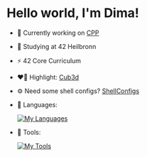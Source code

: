 # Hello world, I'm Dima!
- 🔭 Currently working on [CPP](https://github.com/oliferovych/CPP-CPP05)
- 🌱 Studying at 42 Heilbronn
- ⚡ 42 Core Curriculum
- ❤️‍🔥 Highlight: [Cub3d](https://github.com/oliferovych/cub3d)
- ⚙️ Need some shell configs? [ShellConfigs](https://github.com/oliferovych/ShellConfigs)
- 📜 Languages:
  
     [![My Languages](https://skillicons.dev/icons?i=c,cpp,cs,bash)](https://skillicons.dev)

- 🔧 Tools:
    
     [![My Tools](https://skillicons.dev/icons?i=vscode,git,docker,github,notion)](https://skillicons.dev)
